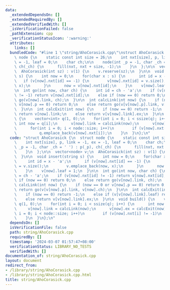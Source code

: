 ```yaml
---
data:
  _extendedDependsOn: []
  _extendedRequiredBy: []
  _extendedVerifiedWith: []
  _isVerificationFailed: false
  _pathExtension: cpp
  _verificationStatusIcon: ':warning:'
  attributes:
    links: []
  bundledCode: "#line 1 \"string/AhoCorasick.cpp\"\nstruct AhoCorasick {\n  struct\
    \ node {\n    static const int size = 26;\n    int nxt[size], p, link = -1, ex\
    \ = -1, leaf = 0;\n    char ch;\n\n    node(int _p = -1, char _ch = ' ') : p(_p),\
    \ ch(_ch) {\n      fill(nxt, nxt + size, -1);\n    }\n  };\n\n  vector<node> v;\n\
    \  AhoCorasick(int sz) : v(1) {\n    v.reserve(sz);\n  }\n\n  void insert(string\
    \ s) {\n    int now = 0;\n    for(char x : s) {\n      int id = x - 'a';\n   \
    \   if (v[now].nxt[id] == -1) {\n        v[now].nxt[id] = v.size();\n        v.emplace_back(now,\
    \ x);\n      }\n      now = v[now].nxt[id];\n    }\n    v[now].leaf = 1;\n  }\n\
    \n  int go(int now, char ch) {\n    int id = ch - 'a';\n    if (v[now].nxt[id]\
    \ != -1) return v[now].nxt[id];\n    else if (now == 0) return 0;\n    else return\
    \ go(v[now].link, ch);\n  }\n\n  int calcLink(int now) {\n    if (now == 0 or\
    \ v[now].p == 0) return 0;\n    else return go(v[v[now].p].link, v[now].ch);\n\
    \  }\n\n  int calcExit(int now) {\n    if (now == 0) return -1;\n    else if (v[v[now].link].leaf)\
    \ return v[now].link;\n    else return v[v[now].link].ex;\n  }\n\n  void build()\
    \ {\n    vector<int> q(1, 0);\n    for(int i = 0; i < ssize(q); i++) {\n     \
    \ int now = q[i];\n      v[now].link = calcLink(now);\n      v[now].ex = calcExit(now);\n\
    \      for(int i = 0; i < node::size; i++)\n        if (v[now].nxt[i] != -1)\n\
    \          q.emplace_back(v[now].nxt[i]);\n    }\n  }\n};\n"
  code: "struct AhoCorasick {\n  struct node {\n    static const int size = 26;\n\
    \    int nxt[size], p, link = -1, ex = -1, leaf = 0;\n    char ch;\n\n    node(int\
    \ _p = -1, char _ch = ' ') : p(_p), ch(_ch) {\n      fill(nxt, nxt + size, -1);\n\
    \    }\n  };\n\n  vector<node> v;\n  AhoCorasick(int sz) : v(1) {\n    v.reserve(sz);\n\
    \  }\n\n  void insert(string s) {\n    int now = 0;\n    for(char x : s) {\n \
    \     int id = x - 'a';\n      if (v[now].nxt[id] == -1) {\n        v[now].nxt[id]\
    \ = v.size();\n        v.emplace_back(now, x);\n      }\n      now = v[now].nxt[id];\n\
    \    }\n    v[now].leaf = 1;\n  }\n\n  int go(int now, char ch) {\n    int id\
    \ = ch - 'a';\n    if (v[now].nxt[id] != -1) return v[now].nxt[id];\n    else\
    \ if (now == 0) return 0;\n    else return go(v[now].link, ch);\n  }\n\n  int\
    \ calcLink(int now) {\n    if (now == 0 or v[now].p == 0) return 0;\n    else\
    \ return go(v[v[now].p].link, v[now].ch);\n  }\n\n  int calcExit(int now) {\n\
    \    if (now == 0) return -1;\n    else if (v[v[now].link].leaf) return v[now].link;\n\
    \    else return v[v[now].link].ex;\n  }\n\n  void build() {\n    vector<int>\
    \ q(1, 0);\n    for(int i = 0; i < ssize(q); i++) {\n      int now = q[i];\n \
    \     v[now].link = calcLink(now);\n      v[now].ex = calcExit(now);\n      for(int\
    \ i = 0; i < node::size; i++)\n        if (v[now].nxt[i] != -1)\n          q.emplace_back(v[now].nxt[i]);\n\
    \    }\n  }\n};\n"
  dependsOn: []
  isVerificationFile: false
  path: string/AhoCorasick.cpp
  requiredBy: []
  timestamp: '2024-03-07 01:57:47+08:00'
  verificationStatus: LIBRARY_NO_TESTS
  verifiedWith: []
documentation_of: string/AhoCorasick.cpp
layout: document
redirect_from:
- /library/string/AhoCorasick.cpp
- /library/string/AhoCorasick.cpp.html
title: string/AhoCorasick.cpp
---
```

